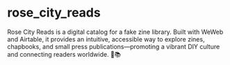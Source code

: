 # rose_city_reads
Rose City Reads is a digital catalog for a fake zine library. Built with WeWeb and Airtable, it provides an intuitive, accessible way to explore zines, chapbooks, and small press publications—promoting a vibrant DIY culture and connecting readers worldwide. 🚀📚
